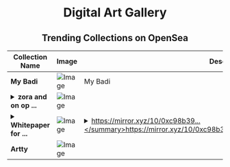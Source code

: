 <div align="center">

# Digital Art Gallery

## Trending Collections on OpenSea

| Collection Name                       | Image                                                                                     | Description                       | OpenSea Link                                                                                          |
|---------------------------------------|-------------------------------------------------------------------------------------------|-----------------------------------|--------------------------------------------------------------------------------------------------------|
| **My Badi** | ![Image](https://i.seadn.io/s/raw/files/334fc51973f039c50fd22d60af841fa9.jpg?w=500&auto=format?w=200&auto=format) | My Badi | <details><summary>Link</summary>[My Badi](https://opensea.io/collection/my-badi)</details> |
| **<details><summary>zora and on op ...</summary>zora and on op but it's still zora</details>** | ![Image](https://i.seadn.io/s/raw/files/1f368536f7fe188a14b1ad21d27b84a2.jpg?w=500&auto=format?w=200&auto=format) |  | <details><summary>Link</summary>[zora and on op but it's still zora](https://opensea.io/collection/zora-and-on-op-but-it-s-still-zora)</details> |
| **<details><summary>Whitepaper for ...</summary>Whitepaper for ERCFreedom (EFREE)</details>** | ![Image](https://i.seadn.io/s/raw/files/f6d174970c997831b580b71af2deea05.png?w=500&auto=format?w=200&auto=format) | <details><summary>https://mirror.xyz/10/0xc98b39...</summary>https://mirror.xyz/10/0xc98b398c8e340ec40d7a25721667866f1ce04e9c</details> | <details><summary>Link</summary>[Whitepaper for ERCFreedom (EFREE)](https://opensea.io/collection/whitepaper-for-ercfreedom-efree)</details> |
| **Artty** | ![Image](https://i.seadn.io/s/raw/files/0c6aa4b165fd560b321e8563eea8cfa8.jpg?w=500&auto=format?w=200&auto=format) |  | <details><summary>Link</summary>[Artty](https://opensea.io/collection/artty-1)</details> |

</div>